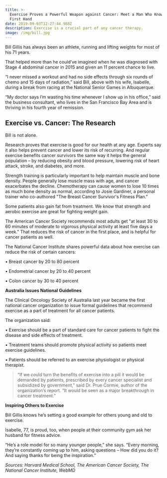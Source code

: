 ```yaml
---
title: >-
  Exercise Proves a Powerful Weapon against Cancer: Meet a Man Who Knows It
  First Hand
date: 2019-09-03T12:27:44.988Z
description: Exercise is a crucial part of any cancer therapy.
image: /img/bill.jpg
---
```

Bill Gillis has always been an athlete, running and lifting weights for most of his 71 years.

That helped more than he could’ve imagined when he was diagnosed with Stage 4 abdominal cancer in 2015 and given an 11 percent chance to live. 

“I never missed a workout and had no side effects through six rounds of chemo and 15 days of radiation,” said Bill, above with his wife, Isabelle, during a break from racing at the National Senior Games in Albuquerque.  

“My doctor says I’m wasting his time whenever I show up in his office,” said the business consultant, who lives in the San Francisco Bay Area and is thriving in his fourth year of remission. 

## Exercise vs. Cancer: The Research

Bill is not alone.

Research proves that exercise is good for our health at any age. Experts say it also helps prevent cancer and lower its risk of recurring. And regular exercise benefits cancer survivors the same way it helps the general population – by reducing obesity and blood pressure, lowering risk of heart attack, stroke, and diabetes, and more. 

Strength training is particularly important to help maintain muscle and bone density. People generally lose muscle mass with age, and cancer exacerbates the decline. Chemotherapy can cause women to lose 10 times as much bone density as normal, according to Josie Gardiner, a personal trainer who co-authored "The Breast Cancer Survivor's Fitness Plan.” 

Some patients also gain fat from treatment. We know that strength and aerobic exercise are great for fighting weight gain. 

The American Cancer Society recommends most adults get "at least 30 to 60 minutes of moderate to vigorous physical activity at least five days a week." That reduces the risk of cancer in the first place, and is helpful for cancer patients as well.

The National Cancer Institute shares powerful data about how exercise can reduce the risk of certain cancers:

•	Breast cancer by 20 to 80 percent

•	Endometrial cancer by 20 to 40 percent

•	Colon cancer by 30 to 40 percent 

**Australia Issues National Guidelines** 

The Clinical Oncology Society of Australia last year became the first national cancer organization to issue formal guidelines that recommend exercise as a part of treatment for all cancer patients. 

The organization said:

•	Exercise should be a part of standard care for cancer patients to fight the disease and side effects of treatment.

•	Treatment teams should promote physical activity so patients meet exercise guidelines.

•	Patients should be referred to an exercise physiologist or physical therapist.

> “If we could turn the benefits of exercise into a pill it would be demanded by patients, prescribed by every cancer specialist and subsidized by government,” said Dr. Prue Cormie, author of the organization’s report. “It would be seen as a major breakthrough in cancer treatment.”

**Inspiring Others to Exercise**

Bill Gillis knows he’s setting a good example for others young and old to exercise.

Isabelle, 77, is proud, too, when people at their community gym ask her husband for fitness advice.

“He’s a role model for so many younger people,” she says. “Every morning, they’re constantly coming up to him, asking questions – How did you do it? And saying thanks for being the inspiration.”

_Sources: Harvard Medical School, The American Cancer Society, The National Cancer Institute, WebMD_
